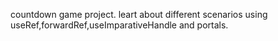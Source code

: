 countdown game project. leart about different scenarios using useRef,forwardRef,useImparativeHandle and portals.
